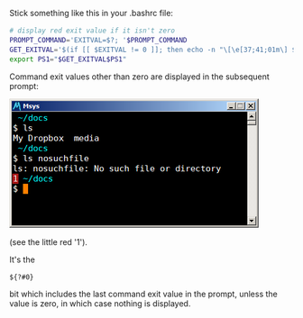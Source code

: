 <!--
.. title: Show last command exit value in Bash shell prompt
.. slug: show-last-command-exit-value-in-bash-shell-prompt
.. date: 2009-02-05 12:11:57-06:00
.. tags: Geek
.. link: 
.. description: 
.. type: text
-->


Stick something like this in your .bashrc file:

``` bash
# display red exit value if it isn't zero
PROMPT_COMMAND='EXITVAL=$?; '$PROMPT_COMMAND
GET_EXITVAL='$(if [[ $EXITVAL != 0 ]]; then echo -n "\[\e[37;41;01m\] $EXITVAL \[\e[0m\] "; fi)'
export PS1="$GET_EXITVAL$PS1"
```

Command exit values other than zero are displayed in the subsequent
prompt:

![Check out the little red '1'](/files/2009/02/last-exit-value.png)

(see the little red '1').

It's the

    ${?#0}

bit which includes the last command exit value in the prompt, unless the
value is zero, in which case nothing is displayed.